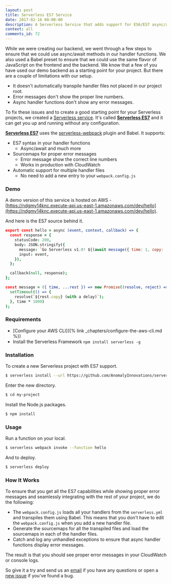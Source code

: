 ```yaml
---
layout: post
title: Serverless ES7 Service
date: 2017-02-16 00:00:00
description: A Serverless Service that adds support for ES6/ES7 async/await methods to your Serverless Framework project.
context: all
comments_id: 72
---
```


While we were creating our backend, we went through a few steps to ensure that we could use async/await methods in our handler functions. We also used a Babel preset to ensure that we could use the same flavor of JavaScript on the frontend and the backend. We know that a few of you have used our demo backend as a starting point for your project. But there are a couple of limitations with our setup.

- It doesn't automatically transpile handler files not placed in our project root.
- Error messages don't show the proper line numbers.
- Async handler functions don't show any error messages.

To fix these issues and to create a good starting point for your Serverless projects, we created a [Serverless service](https://serverless.com/framework/docs/providers/aws/guide/services/). It's called [**Serverless ES7**](https://github.com/AnomalyInnovations/serverless-es7) and it can get you up and running without any configuration.

[**Serverless ES7**](https://github.com/AnomalyInnovations/serverless-es7) uses the [serverless-webpack](https://github.com/elastic-coders/serverless-webpack) plugin and Babel. It supports:

- ES7 syntax in your handler functions
  - Async/await and much more
- Sourcemaps for proper error messages
  - Error message show the correct line numbers
  - Works in production with CloudWatch
- Automatic support for multiple handler files
  - No need to add a new entry to your `webpack.config.js`

### Demo

A demo version of this service is hosted on AWS - [https://ndgmy14knc.execute-api.us-east-1.amazonaws.com/dev/hello](https://ndgmy14knc.execute-api.us-east-1.amazonaws.com/dev/hello).

And here is the ES7 source behind it.

``` coffee
export const hello = async (event, context, callback) => {
  const response = {
    statusCode: 200,
    body: JSON.stringify({
      message: `Go Serverless v1.0! ${(await message({ time: 1, copy: 'Your function executed successfully!'}))}`,
      input: event,
    }),
  };

  callback(null, response);
};

const message = ({ time, ...rest }) => new Promise((resolve, reject) => 
  setTimeout(() => {
    resolve(`${rest.copy} (with a delay)`);
  }, time * 1000)
);
```

### Requirements

- [Configure your AWS CLI]({% link _chapters/configure-the-aws-cli.md %})
- Install the Serverless Framework `npm install serverless -g`

### Installation

To create a new Serverless project with ES7 support.

``` bash
$ serverless install --url https://github.com/AnomalyInnovations/serverless-es7 --name my-project
```

Enter the new directory.

``` bash
$ cd my-project
```

Install the Node.js packages.

``` bash
$ npm install
```

### Usage

Run a function on your local.

``` bash
$ serverless webpack invoke --function hello
```

And to deploy.

``` bash
$ serverless deploy
```

### How It Works

To ensure that you get all the ES7 capabilities while showing proper error messages and seamlessly integrating with the rest of your project, we do the following:

- The `webpack.config.js` loads all your handlers from the `serverless.yml` and transpiles them using Babel. This means that you don't have to edit the `webpack.config.js` when you add a new handler file.
- Generate the sourcemaps for all the transpiled files and load the sourcemaps in each of the handler files.
- Catch and log any unhandled exceptions to ensure that async handler functions display error messages.

The result is that you should see proper error messages in your CloudWatch or console logs.

So give it a try and send us an [email](mailto:contact@anoma.ly) if you have any questions or open a [new issue](https://github.com/AnomalyInnovations/serverless-es7/issues/new) if you've found a bug.
